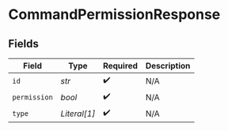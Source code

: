 # CommandPermissionResponse


## Fields

| Field              | Type               | Required           | Description        |
| ------------------ | ------------------ | ------------------ | ------------------ |
| `id`               | *str*              | :heavy_check_mark: | N/A                |
| `permission`       | *bool*             | :heavy_check_mark: | N/A                |
| `type`             | *Literal[1]*       | :heavy_check_mark: | N/A                |